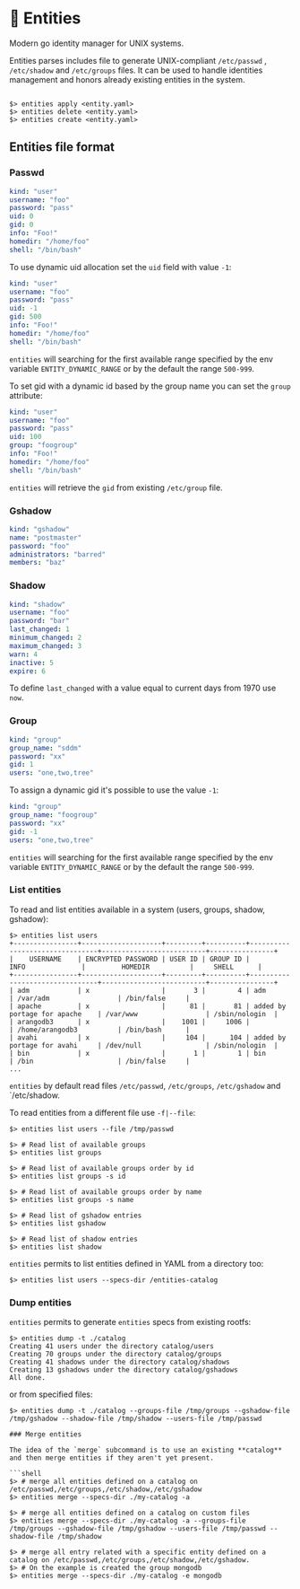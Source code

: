 # :lock_with_ink_pen: Entities

Modern go identity manager for UNIX systems.

Entities parses includes file to generate UNIX-compliant `/etc/passwd` , `/etc/shadow` and `/etc/groups` files.
It can be used to handle identities management and honors already existing entities in the system.


```

$> entities apply <entity.yaml>
$> entities delete <entity.yaml>
$> entities create <entity.yaml>

```

## Entities file format

### Passwd

```yaml
kind: "user"
username: "foo"
password: "pass"
uid: 0
gid: 0
info: "Foo!"
homedir: "/home/foo"
shell: "/bin/bash"
```

To use dynamic uid allocation set the `uid` field with value `-1`:

```yaml
kind: "user"
username: "foo"
password: "pass"
uid: -1
gid: 500
info: "Foo!"
homedir: "/home/foo"
shell: "/bin/bash"
```

`entities` will searching for the first available range specified by the env variable
`ENTITY_DYNAMIC_RANGE` or by the default the range `500-999`.


To set gid with a dynamic id based by the group name you can set the `group` attribute:
```yaml
kind: "user"
username: "foo"
password: "pass"
uid: 100
group: "foogroup"
info: "Foo!"
homedir: "/home/foo"
shell: "/bin/bash"
```

`entities` will retrieve the `gid` from existing `/etc/group` file.


### Gshadow

```yaml
kind: "gshadow"
name: "postmaster"
password: "foo"
administrators: "barred"
members: "baz"
```

### Shadow

```yaml
kind: "shadow"
username: "foo"
password: "bar"
last_changed: 1
minimum_changed: 2
maximum_changed: 3
warn: 4
inactive: 5
expire: 6
```

To define `last_changed` with a value equal to current days from 1970 use `now`.

### Group

```yaml
kind: "group"
group_name: "sddm"
password: "xx"
gid: 1
users: "one,two,tree"
```

To assign a dynamic gid it's possible to use the value `-1`:

```yaml
kind: "group"
group_name: "foogroup"
password: "xx"
gid: -1
users: "one,two,tree"
```

`entities` will searching for the first available range specified by the env variable
`ENTITY_DYNAMIC_RANGE` or by the default the range `500-999`.

### List entities

To read and list entities available in a system (users, groups, shadow, gshadow):

```shell
$> entities list users
+----------------+--------------------+---------+----------+--------------------------------+--------------------------+----------------+
|    USERNAME    | ENCRYPTED PASSWORD | USER ID | GROUP ID |              INFO              |         HOMEDIR          |     SHELL      |
+----------------+--------------------+---------+----------+--------------------------------+--------------------------+----------------+
| adm            | x                  |       3 |        4 | adm                            | /var/adm                 | /bin/false     |
| apache         | x                  |      81 |       81 | added by portage for apache    | /var/www                 | /sbin/nologin  |
| arangodb3      | x                  |    1001 |     1006 |                                | /home/arangodb3          | /bin/bash      |
| avahi          | x                  |     104 |      104 | added by portage for avahi     | /dev/null                | /sbin/nologin  |
| bin            | x                  |       1 |        1 | bin                            | /bin                     | /bin/false     |
...
```

`entities` by default read files `/etc/passwd`, `/etc/groups`, `/etc/gshadow` and `/etc/shadow.

To read entities from a different file use `-f|--file`:

```shell
$> entities list users --file /tmp/passwd

$> # Read list of available groups
$> entities list groups

$> # Read list of available groups order by id
$> entities list groups -s id

$> # Read list of available groups order by name
$> entities list groups -s name

$> # Read list of gshadow entries
$> entities list gshadow

$> # Read list of shadow entries
$> entities list shadow
```

`entities` permits to list entities defined in YAML from a directory too:

```shell
$> entities list users --specs-dir /entities-catalog
```

### Dump entities

`entities` permits to generate `entities` specs from existing rootfs:

```shell
$> entities dump -t ./catalog
Creating 41 users under the directory catalog/users
Creating 70 groups under the directory catalog/groups
Creating 41 shadows under the directory catalog/shadows
Creating 13 gshadows under the directory catalog/gshadows
All done.
```

or from specified files:

```shell
$> entities dump -t ./catalog --groups-file /tmp/groups --gshadow-file /tmp/gshadow --shadow-file /tmp/shadow --users-file /tmp/passwd

### Merge entities

The idea of the `merge` subcommand is to use an existing **catalog** and then merge entities if they aren't yet present.

```shell
$> # merge all entities defined on a catalog on /etc/passwd,/etc/groups,/etc/shadow,/etc/gshadow
$> entities merge --specs-dir ./my-catalog -a

$> # merge all entities defined on a catalog on custom files
$> entities merge --specs-dir ./my-catalog -a --groups-file /tmp/groups --gshadow-file /tmp/gshadow --users-file /tmp/passwd --shadow-file /tmp/shadow

$> # merge all entry related with a specific entity defined on a catalog on /etc/passwd,/etc/groups,/etc/shadow,/etc/gshadow.
$> # On the example is created the group mongodb
$> entities merge --specs-dir ./my-catalog -e mongodb
```
